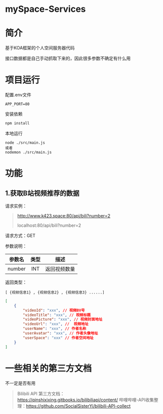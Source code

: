 # mySpace-Services



# 简介

基于KOA框架的个人空间服务器代码

接口数据都是自己手动抓取下来的，因此很多参数不确定有什么用





# 项目运行

配置.env文件

```
APP_PORT=80
```

安装依赖

```js
npm install 
```

本地运行

```
node ./src/main.js
或者
nodemon ./src/main.js
```





# 功能



## 1.获取B站视频推荐的数据 

请求实例：

> http://www.k423.space:80/api/bili?number=2
>
> localhost:80/api/bili?number=2

请求方式：GET

参数说明：

| 参数名 | 类型 |     描述     |
| :----: | :--: | :----------: |
| number | INT  | 返回视频数量 |

返回类型：

```
[ {视频信息1} , {视频信息2} , {视频信息3} ......]
```

```json
[
    {
        "videoId": "xxx", // 视频BV号
        "videoTitle": "xxx", // 视频标题
        "videoPicture": "xxx", // 视频封面地址
        "videoUrl": "xxx", //  视频地址
        "userName": "xxx", // 作者名称
        "userAvatar": "xxx", // 作者头像地址
        "userSpace": "xxx" // 作者空间地址
    }
]
```





# 一些相关的第三方文档

不一定是否有用

> Bilibili API 第三方文档：https://qinshixixing.gitbooks.io/bilibiliapi/content/
>哔哩哔哩-API收集整理：https://github.com/SocialSisterYi/bilibili-API-collect